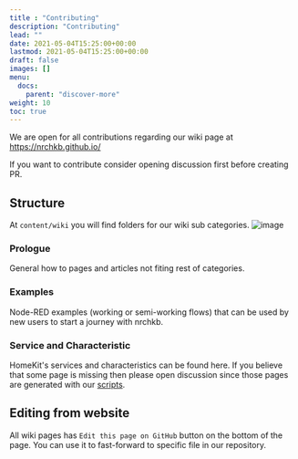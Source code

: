 ```yaml
---
title : "Contributing"
description: "Contributing"
lead: ""
date: 2021-05-04T15:25:00+00:00
lastmod: 2021-05-04T15:25:00+00:00
draft: false
images: []
menu:
  docs:
    parent: "discover-more"
weight: 10
toc: true
---
```


We are open for all contributions regarding our wiki page at https://nrchkb.github.io/

If you want to contribute consider opening discussion first before creating PR.

## Structure

At `content/wiki` you will find folders for our wiki sub categories.
![image](https://user-images.githubusercontent.com/2881159/113577526-afa75b80-9621-11eb-890f-174dabcd2957.png)

### Prologue

General how to pages and articles not fiting rest of categories.

### Examples

Node-RED examples (working or semi-working flows) that can be used by new users to start a journey with nrchkb.

### Service and Characteristic

HomeKit's services and characteristics can be found here.
If you believe that some page is missing then please open discussion since those pages are generated with our [scripts](https://github.com/NRCHKB/NRCHKB.github.io/tree/master/utils).

## Editing from website

All wiki pages has `Edit this page on GitHub` button on the bottom of the page. You can use it to fast-forward to specific file in our repository.
